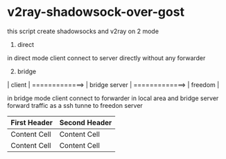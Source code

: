 # v2ray-shadowsock-over-gost
this script create shadowsocks and v2ray on 2 mode
1) direct

in direct mode client connect to server directly without any forwarder


2) bridge

|        client         |   =============>   |      bridge server    |   =============>     |       freedom         |



in bridge mode client connect to forwarder in local area and bridge server forward traffic as a ssh tunne to freedon server


| First Header  | Second Header |
| ------------- | ------------- |
| Content Cell  | Content Cell  |
| Content Cell  | Content Cell  |

